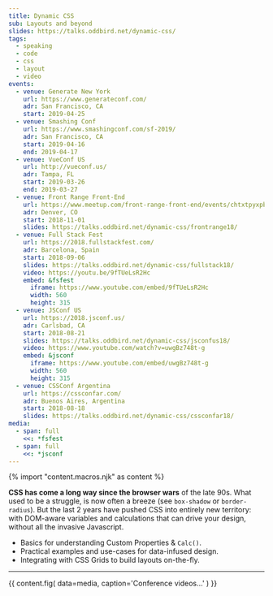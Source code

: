 ```yaml
---
title: Dynamic CSS
sub: Layouts and beyond
slides: https://talks.oddbird.net/dynamic-css/
tags:
  - speaking
  - code
  - css
  - layout
  - video
events:
  - venue: Generate New York
    url: https://www.generateconf.com/
    adr: San Francisco, CA
    start: 2019-04-25
  - venue: Smashing Conf
    url: https://www.smashingconf.com/sf-2019/
    adr: San Francisco, CA
    start: 2019-04-16
    end: 2019-04-17
  - venue: VueConf US
    url: http://vueconf.us/
    adr: Tampa, FL
    start: 2019-03-26
    end: 2019-03-27
  - venue: Front Range Front-End
    url: https://www.meetup.com/front-range-front-end/events/chtxtpyxpbcb/
    adr: Denver, CO
    start: 2018-11-01
    slides: https://talks.oddbird.net/dynamic-css/frontrange18/
  - venue: Full Stack Fest
    url: https://2018.fullstackfest.com/
    adr: Barcelona, Spain
    start: 2018-09-06
    slides: https://talks.oddbird.net/dynamic-css/fullstack18/
    video: https://youtu.be/9fTUeLsR2Hc
    embed: &fsfest
      iframe: https://www.youtube.com/embed/9fTUeLsR2Hc
      width: 560
      height: 315
  - venue: JSConf US
    url: https://2018.jsconf.us/
    adr: Carlsbad, CA
    start: 2018-08-21
    slides: https://talks.oddbird.net/dynamic-css/jsconfus18/
    video: https://www.youtube.com/watch?v=uwgBz748t-g
    embed: &jsconf
      iframe: https://www.youtube.com/embed/uwgBz748t-g
      width: 560
      height: 315
  - venue: CSSConf Argentina
    url: https://cssconfar.com/
    adr: Buenos Aires, Argentina
    start: 2018-08-18
    slides: https://talks.oddbird.net/dynamic-css/cssconfar18/
media:
  - span: full
    <<: *fsfest
  - span: full
    <<: *jsconf
---
```


{% import "content.macros.njk" as content %}

**CSS has come a long way since the browser wars** of the late 90s.
What used to be a struggle,
is now often a breeze (see `box-shadow` or `border-radius`).
But the last 2 years have pushed CSS into entirely new territory:
with DOM-aware variables
and calculations that can drive your design,
without all the invasive Javascript.

- Basics for understanding Custom Properties & `Calc()`.
- Practical examples and use-cases for data-infused design.
- Integrating with CSS Grids to build layouts on-the-fly.

------

{{ content.fig(
  data=media,
  caption='Conference videos…'
) }}
